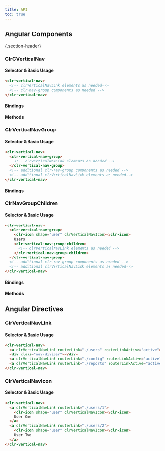 ```yaml
---
title: API
toc: true
---
```


## Angular Components

{.section-header}

### ClrCVerticalNav

#### Selector & Basic Usage

```html
<clr-vertical-nav>
  <!-- clrVerticalNavLink elements as needed-->
  <!-- clr-nav-group components as needed -->
</clr-vertical-nav>
```

#### Bindings

<DocComponentApi component="ClrCVerticalNav" item="bindings" />

#### Methods

<DocComponentApi component="ClrCVerticalNav" item="methods" />

### ClrVerticalNavGroup

#### Selector & Basic Usage

```html
<clr-vertical-nav>
  <clr-vertical-nav-group>
    <!-- clrVerticalNavLink elements as needed -->
  </clr-vertical-nav-group>
  <!-- additional clr-nav-group components as needed -->
  <!-- additional clrVerticalNavLink elements as needed-->
</clr-vertical-nav>
```

#### Bindings

<DocComponentApi component="ClrVerticalNavGroup" item="bindings" />

### ClrNavGroupChildren

#### Selector & Basic Usage

```html
<clr-vertical-nav>
  <clr-vertical-nav-group>
    <clr-icon shape="user" clrVerticalNavIcon></clr-icon>
    Users
    <clr-vertical-nav-group-children>
      <!-- clrVerticalNavLink elements as needed -->
    </clr-vertical-nav-group-children>
  </clr-vertical-nav-group>
  <!-- additional clr-nav-group components as needed -->
  <!-- additional clrVerticalNavLink elements as needed-->
</clr-vertical-nav>
```

#### Bindings

<DocComponentApi component="ClrNavGroupChildren" item="bindings" />

#### Methods

<DocComponentApi component="ClrNavGroupChildren" item="methods" />

## Angular Directives

### ClrVerticalNavLink

#### Selector & Basic Usage

```html
<clr-vertical-nav>
  <a clrVerticalNavLink routerLink="./users" routerLinkActive="active">Users</a>
  <div class="nav-divider"></div>
  <a clrVerticalNavLink routerLink="./config" routerLinkActive="active">Configuration</a>
  <a clrVerticalNavLink routerLink="./reports" routerLinkActive="active">Reports</a>
</clr-vertical-nav>
```

### ClrVerticalNavIcon

#### Selector & Basic Usage

```html
<clr-vertical-nav>
  <a clrVerticalNavLink routerLink="./users/1">
    <clr-icon shape="user" clrVerticalNavIcon></clr-icon>
    User One
  </a>
  <a clrVerticalNavLink routerLink="./users/2">
    <clr-icon shape="user" clrVerticalNavIcon></clr-icon>
    User Two
  </a>
</clr-vertical-nav>
```
